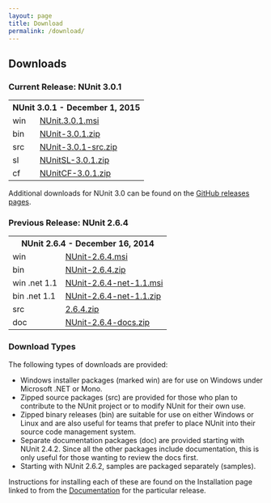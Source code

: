 ```yaml
---
layout: page
title: Download
permalink: /download/
---
```


## Downloads

### Current Release: NUnit 3.0.1

<table>
  <tr>
    <th colspan="2">NUnit 3.0.1 - December 1, 2015</th>
  </tr>
	<tr>
		<td>win</td>
		<td><a href="https://github.com/nunit/nunit/releases/download/3.0.1/NUnit.3.0.1.msi">NUnit.3.0.1.msi</a></td>
	</tr>
	<tr>
		<td>bin</td>
		<td><a href="https://github.com/nunit/nunit/releases/download/3.0.1/NUnit-3.0.1.zip">NUnit-3.0.1.zip</a></td>
	</tr>
	<tr>
		<td>src</td>
		<td><a href="https://github.com/nunit/nunit/releases/download/3.0.1/NUnit-3.0.1-src.zip">NUnit-3.0.1-src.zip</a></td>
	</tr>
	<tr>
		<td>sl</td>
		<td><a href="https://github.com/nunit/nunit/releases/download/3.0.1/NUnitSL-3.0.1.zip">NUnitSL-3.0.1.zip</a></td>
	</tr>
	<tr>
		<td>cf</td>
		<td><a href="https://github.com/nunit/nunit/releases/download/3.0.1/NUnitCF-3.0.1.zip">NUnitCF-3.0.1.zip</a></td>
	</tr>
</table>

Additional downloads for NUnit 3.0 can be found on the [GitHub releases pages](https://github.com/nunit/nunit/releases).

### Previous Release: NUnit 2.6.4

<table>
	<tr>
	    <th colspan="2">NUnit 2.6.4 - December 16, 2014</th>
	</tr>
	<tr>
		<td>win</td>
		<td><a href="http://github.com/nunit/nunitv2/releases/download/2.6.4/NUnit-2.6.4.msi">NUnit-2.6.4.msi</a></td>
	</tr>
	<tr>
		<td>bin</td>
		<td><a href="http://github.com/nunit/nunitv2/releases/download/2.6.4/NUnit-2.6.4.zip">NUnit-2.6.4.zip</a></td>
	</tr>
	<tr>
		<td>win .net 1.1</td>
		<td><a href="http://github.com/nunit/nunitv2/releases/download/2.6.4/NUnit-2.6.4-net-1.1.msi">NUnit-2.6.4-net-1.1.msi</a></td>
	</tr>
	<tr>
		<td>bin .net 1.1</td>
		<td><a href="http://github.com/nunit/nunitv2/releases/download/2.6.4/NUnit-2.6.4-net-1.1.zip">NUnit-2.6.4-net-1.1.zip</a></td>
	</tr>
	<tr>
		<td>src</td>
		<td><a href="https://github.com/nunit/nunitv2/archive/2.6.4.zip">2.6.4.zip</a><!--<a href="http://github.com/nunit/nunitv2/releases/download/2.6.4/NUnit-2.6.4-src.zip">NUnit-2.6.4-src.zip</a>(currently unavailable)--></td>
	</tr>
	<tr>
		<td>doc</td>
		<td><a href="http://github.com/nunit/nunitv2/releases/download/2.6.4/NUnit-2.6.4-docs.zip">NUnit-2.6.4-docs.zip</a></td>
	</tr>
</table>


### Download Types

The following types of downloads are provided:

- Windows installer packages (marked win) are for use on Windows under Microsoft .NET or Mono.
- Zipped source packages (src) are provided for those who plan to contribute to the NUnit project or to modify NUnit for their own use.
- Zipped binary releases (bin) are suitable for use on either Windows or Linux and are also useful for teams that prefer to place NUnit into their source code management system.
- Separate documentation packages (doc) are provided starting with NUnit 2.4.2. Since all the other packages include documentation, this is only useful for those wanting to review the docs first.
- Starting with NUnit 2.6.2, samples are packaged separately (samples).

Instructions for installing each of these are found on the Installation page linked to from the [Documentation](http://nunit.org/index.php?p=documentation) for the particular release.